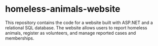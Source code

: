 # homeless-animals-website
This repository contains the code for a website built with ASP.NET and a relational SQL database. The website allows users to report homeless animals, register as volunteers, and manage reported cases and memberships.
